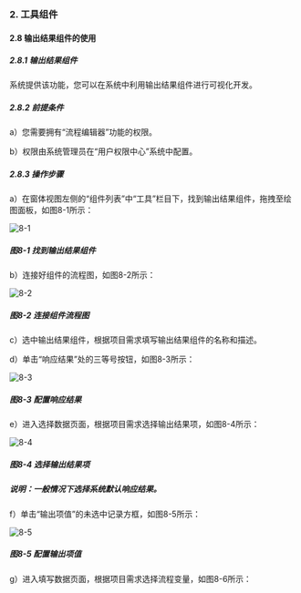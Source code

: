 ### 2. 工具组件

#### 2.8 输出结果组件的使用

##### 2.8.1 输出结果组件

系统提供该功能，您可以在系统中利用输出结果组件进行可视化开发。

##### 2.8.2 前提条件

a）您需要拥有“流程编辑器”功能的权限。

b）权限由系统管理员在“用户权限中心”系统中配置。

##### 2.8.3 操作步骤

a）在窗体视图左侧的“组件列表”中“工具”栏目下，找到输出结果组件，拖拽至绘图面板，如图8-1所示：

![8-1](https://www.feisuanyz.com/fsimage/zc-image/cz_22_1_1_01.png)

##### 图8-1 找到输出结果组件

b）连接好组件的流程图，如图8-2所示：

![8-2](https://www.feisuanyz.com/fsimage/zc-image/cz_22_1_1_02.png)

##### 图8-2 连接组件流程图

c）选中输出结果组件，根据项目需求填写输出结果组件的名称和描述。

d）单击“响应结果”处的三等号按钮，如图8-3所示：

![8-3](https://www.feisuanyz.com/fsimage/zc-image/cz_22_1_1_08.png)

##### 图8-3 配置响应结果

e）进入选择数据页面，根据项目需求选择输出结果项，如图8-4所示：

![8-4](https://www.feisuanyz.com/fsimage/zc-image/cz_22_1_1_04.png)

##### 图8-4 选择输出结果项

##### 说明：一般情况下选择系统默认响应结果。

f）单击“输出项值”的未选中记录方框，如图8-5所示：

![8-5](https://www.feisuanyz.com/fsimage/zc-image/cz_22_1_1_05.png)

##### 图8-5 配置输出项值

g）进入填写数据页面，根据项目需求选择流程变量，如图8-6所示：
